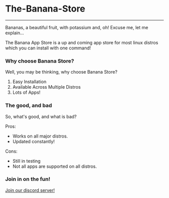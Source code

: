 # The-Banana-Store
------------------
Bananas, a beautiful fruit, with potassium and, oh! Excuse me, let me explain...

The Banana App Store is a up and coming app store for most linux distros which you can install with one command!

### Why choose Banana Store?

Well, you may be thinking, why choose Banana Store?
1. Easy Installation
2. Available Across Multiple Distros
3. Lots of Apps!

### The good, and bad

So, what's good, and what is bad?

Pros: 
- Works on all major distros.
- Updated constantly!

Cons:
- Still in testing
- Not all apps are supported on all distros.

### Join in on the fun!

[Join our discord server!](https://discord.gg/hSPreCphPV)


